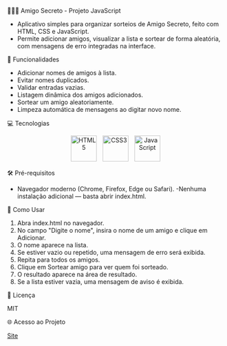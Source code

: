 🧑‍🤝‍🧑 Amigo Secreto - Projeto JavaScript

- Aplicativo simples para organizar sorteios de Amigo Secreto, feito com HTML, CSS e JavaScript. 
- Permite adicionar amigos, visualizar a lista e sortear de forma aleatória, com mensagens de erro integradas na interface.

🚀 Funcionalidades

- Adicionar nomes de amigos à lista.
- Evitar nomes duplicados.
- Validar entradas vazias.
- Listagem dinâmica dos amigos adicionados.
- Sortear um amigo aleatoriamente.
- Limpeza automática de mensagens ao digitar novo nome.

💻 Tecnologias

<div align="center"> <img src="https://cdn.jsdelivr.net/gh/devicons/devicon/icons/html5/html5-original.svg" alt="HTML5" width="60" height="60" title="HTML5" style="margin-right: 10px;"> <img src="https://cdn.jsdelivr.net/gh/devicons/devicon/icons/css3/css3-original.svg" alt="CSS3" width="60" height="60" title="CSS3" style="margin-right: 10px;"> <img src="https://cdn.jsdelivr.net/gh/devicons/devicon/icons/javascript/javascript-original.svg" alt="JavaScript" width="60" height="60" title="JavaScript"> </div>

🛠 Pré-requisitos

- Navegador moderno (Chrome, Firefox, Edge ou Safari).
-Nenhuma instalação adicional — basta abrir index.html.

📝 Como Usar

1. Abra index.html no navegador.
2. No campo "Digite o nome", insira o nome de um amigo e clique em Adicionar.
3. O nome aparece na lista.
4. Se estiver vazio ou repetido, uma mensagem de erro será exibida.
5. Repita para todos os amigos.
6. Clique em Sortear amigo para ver quem foi sorteado.
7. O resultado aparece na área de resultado.
8. Se a lista estiver vazia, uma mensagem de aviso é exibida.

📝 Licença

MIT

🌐 Acesso ao Projeto

<a href="https://simone-f-f.github.io/amigo-secreto/" target="_blank">Site</a>

